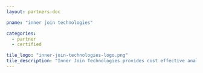 ```yaml
---
layout: partners-doc

pname: "inner join technologies"

categories: 
  - partner
  - certified

tile_logo: "inner-join-technologies-logo.png"
tile_description: "Inner Join Technologies provides cost effective analytic and CRM integration solutions for Ticketmaster Teams and venues."
---
```

